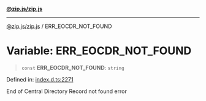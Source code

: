 [**@zip.js/zip.js**](../README.md)

***

[@zip.js/zip.js](../globals.md) / ERR\_EOCDR\_NOT\_FOUND

# Variable: ERR\_EOCDR\_NOT\_FOUND

> `const` **ERR\_EOCDR\_NOT\_FOUND**: `string`

Defined in: [index.d.ts:2271](https://github.com/gildas-lormeau/zip.js/blob/347f13e008678d1fc6f83418c2c38f7e3569d2a4/index.d.ts#L2271)

End of Central Directory Record not found error
